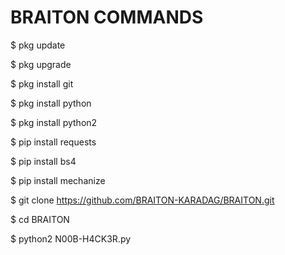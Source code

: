 # BRAITON COMMANDS

$ pkg update

$ pkg upgrade

$ pkg install git

$ pkg install python

$ pkg install python2

$ pip install requests

$ pip install bs4

$ pip install mechanize

$ git clone https://github.com/BRAITON-KARADAG/BRAITON.git

$ cd BRAITON

$ python2 N00B-H4CK3R.py

